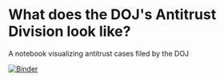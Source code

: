 # What does the DOJ's Antitrust Division look like?
A notebook visualizing antitrust cases filed by the DOJ

[![Binder](https://mybinder.org/badge_logo.svg)](https://mybinder.org/v2/gh/dwisdom0/doj_antitrust_viz/HEAD?labpath=doj_antitrust_viz_clean.ipynb)
